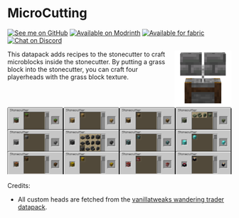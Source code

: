# MicroCutting

[<img alt="See me on GitHub" height="56" src="https://cdn.jsdelivr.net/npm/@intergrav/devins-badges@2.8.0/assets/cozy/social/github-singular_vector.svg">](https://github.com/replaceitem)
[<img alt="Available on Modrinth" height="56" src="https://cdn.jsdelivr.net/npm/@intergrav/devins-badges@2.8.0/assets/cozy/available/modrinth_vector.svg">](https://modrinth.com/mod/microcutting)
[<img alt="Available for fabric" height="56" src="https://cdn.jsdelivr.net/npm/@intergrav/devins-badges@2.8.0/assets/cozy/supported/fabric_vector.svg">](https://fabricmc.net/)
[<img alt="Chat on Discord" height="56" src="https://cdn.jsdelivr.net/npm/@intergrav/devins-badges@2.8.0/assets/cozy/social/discord-singular_vector.svg">](https://discord.gg/etTDQAVSgt)

<img src="https://raw.githubusercontent.com/replaceitem/micro-cutting/master/pack.png" align="right" width="128px"/>

This datapack adds recipes to the stonecutter to craft microblocks inside the stonecutter.
By putting a grass block into the stonecutter, you can craft four playerheads with the grass block texture.

<img src="https://raw.githubusercontent.com/replaceitem/micro-cutting/master/preview.png"/>

Credits:
* All custom heads are fetched from the [vanillatweaks wandering trader datapack](https://vanillatweaks.net/picker/datapacks/).